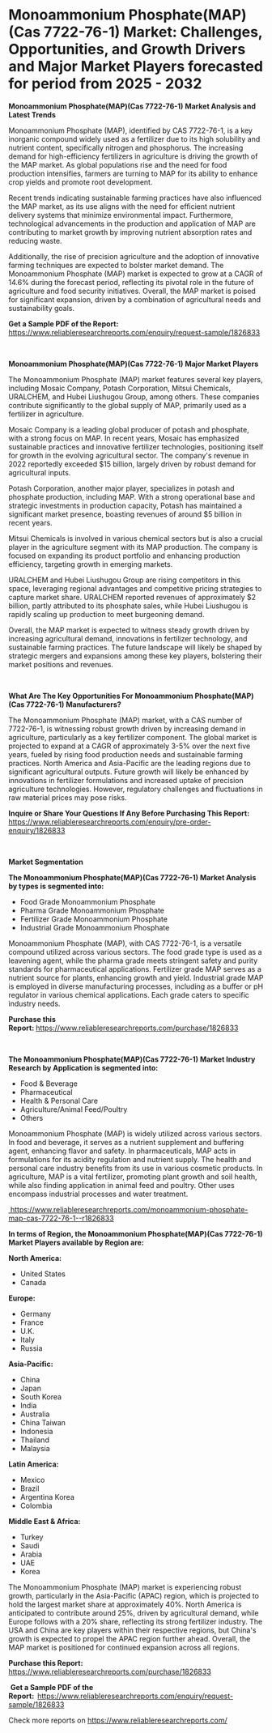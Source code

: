 <p><h1>Monoammonium Phosphate(MAP)(Cas 7722-76-1) Market: Challenges, Opportunities, and Growth Drivers and Major Market Players forecasted for period from 2025 - 2032</h1></p><p><strong>Monoammonium Phosphate(MAP)(Cas 7722-76-1) Market Analysis and Latest Trends</strong></p>
<p><p>Monoammonium Phosphate (MAP), identified by CAS 7722-76-1, is a key inorganic compound widely used as a fertilizer due to its high solubility and nutrient content, specifically nitrogen and phosphorus. The increasing demand for high-efficiency fertilizers in agriculture is driving the growth of the MAP market. As global populations rise and the need for food production intensifies, farmers are turning to MAP for its ability to enhance crop yields and promote root development.</p><p>Recent trends indicating sustainable farming practices have also influenced the MAP market, as its use aligns with the need for efficient nutrient delivery systems that minimize environmental impact. Furthermore, technological advancements in the production and application of MAP are contributing to market growth by improving nutrient absorption rates and reducing waste.</p><p>Additionally, the rise of precision agriculture and the adoption of innovative farming techniques are expected to bolster market demand. The Monoammonium Phosphate (MAP) market is expected to grow at a CAGR of 14.6% during the forecast period, reflecting its pivotal role in the future of agriculture and food security initiatives. Overall, the MAP market is poised for significant expansion, driven by a combination of agricultural needs and sustainability goals.</p></p>
<p><strong>Get a Sample PDF of the Report:&nbsp;</strong> <a href="https://www.reliableresearchreports.com/enquiry/request-sample/1826833?utm_campaign=2030&utm_medium=2&utm_source=Github&utm_content=ia&utm_term=03022025&utm_id=monoammonium-phosphatemapcas-7722-76-1">https://www.reliableresearchreports.com/enquiry/request-sample/1826833</a></p>
<p>&nbsp;</p>
<p><strong>Monoammonium Phosphate(MAP)(Cas 7722-76-1) Major Market Players</strong></p>
<p><p>The Monoammonium Phosphate (MAP) market features several key players, including Mosaic Company, Potash Corporation, Mitsui Chemicals, URALCHEM, and Hubei Liushugou Group, among others. These companies contribute significantly to the global supply of MAP, primarily used as a fertilizer in agriculture.</p><p>Mosaic Company is a leading global producer of potash and phosphate, with a strong focus on MAP. In recent years, Mosaic has emphasized sustainable practices and innovative fertilizer technologies, positioning itself for growth in the evolving agricultural sector. The company's revenue in 2022 reportedly exceeded $15 billion, largely driven by robust demand for agricultural inputs.</p><p>Potash Corporation, another major player, specializes in potash and phosphate production, including MAP. With a strong operational base and strategic investments in production capacity, Potash has maintained a significant market presence, boasting revenues of around $5 billion in recent years.</p><p>Mitsui Chemicals is involved in various chemical sectors but is also a crucial player in the agriculture segment with its MAP production. The company is focused on expanding its product portfolio and enhancing production efficiency, targeting growth in emerging markets.</p><p>URALCHEM and Hubei Liushugou Group are rising competitors in this space, leveraging regional advantages and competitive pricing strategies to capture market share. URALCHEM reported revenues of approximately $2 billion, partly attributed to its phosphate sales, while Hubei Liushugou is rapidly scaling up production to meet burgeoning demand.</p><p>Overall, the MAP market is expected to witness steady growth driven by increasing agricultural demand, innovations in fertilizer technology, and sustainable farming practices. The future landscape will likely be shaped by strategic mergers and expansions among these key players, bolstering their market positions and revenues.</p></p>
<p>&nbsp;</p>
<p><strong>What Are The Key Opportunities For Monoammonium Phosphate(MAP)(Cas 7722-76-1) Manufacturers?</strong></p>
<p><p>The Monoammonium Phosphate (MAP) market, with a CAS number of 7722-76-1, is witnessing robust growth driven by increasing demand in agriculture, particularly as a key fertilizer component. The global market is projected to expand at a CAGR of approximately 3-5% over the next five years, fueled by rising food production needs and sustainable farming practices. North America and Asia-Pacific are the leading regions due to significant agricultural outputs. Future growth will likely be enhanced by innovations in fertilizer formulations and increased uptake of precision agriculture technologies. However, regulatory challenges and fluctuations in raw material prices may pose risks.</p></p>
<p><strong>Inquire or Share Your Questions If Any Before Purchasing This Report:</strong> <a href="https://www.reliableresearchreports.com/enquiry/pre-order-enquiry/1826833?utm_campaign=2030&utm_medium=2&utm_source=Github&utm_content=ia&utm_term=03022025&utm_id=monoammonium-phosphatemapcas-7722-76-1">https://www.reliableresearchreports.com/enquiry/pre-order-enquiry/1826833</a></p>
<p>&nbsp;</p>
<p><strong>Market Segmentation</strong></p>
<p><strong>The Monoammonium Phosphate(MAP)(Cas 7722-76-1) Market Analysis by types is segmented into:</strong></p>
<p><ul><li>Food Grade Monoammonium Phosphate</li><li>Pharma Grade Monoammonium Phosphate</li><li>Fertilizer Grade Monoammonium Phosphate</li><li>Industrial Grade Monoammonium Phosphate</li></ul></p>
<p><p>Monoammonium Phosphate (MAP), with CAS 7722-76-1, is a versatile compound utilized across various sectors. The food grade type is used as a leavening agent, while the pharma grade meets stringent safety and purity standards for pharmaceutical applications. Fertilizer grade MAP serves as a nutrient source for plants, enhancing growth and yield. Industrial grade MAP is employed in diverse manufacturing processes, including as a buffer or pH regulator in various chemical applications. Each grade caters to specific industry needs.</p></p>
<p><strong>Purchase this Report:&nbsp;</strong><a href="https://www.reliableresearchreports.com/purchase/1826833?utm_campaign=2030&utm_medium=2&utm_source=Github&utm_content=ia&utm_term=03022025&utm_id=monoammonium-phosphatemapcas-7722-76-1">https://www.reliableresearchreports.com/purchase/1826833</a></p>
<p>&nbsp;</p>
<p><strong>The Monoammonium Phosphate(MAP)(Cas 7722-76-1) Market Industry Research by Application is segmented into:</strong></p>
<p><ul><li>Food & Beverage</li><li>Pharmaceutical</li><li>Health & Personal Care</li><li>Agriculture/Animal Feed/Poultry</li><li>Others</li></ul></p>
<p><p>Monoammonium Phosphate (MAP) is widely utilized across various sectors. In food and beverage, it serves as a nutrient supplement and buffering agent, enhancing flavor and safety. In pharmaceuticals, MAP acts in formulations for its acidity regulation and nutrient supply. The health and personal care industry benefits from its use in various cosmetic products. In agriculture, MAP is a vital fertilizer, promoting plant growth and soil health, while also finding application in animal feed and poultry. Other uses encompass industrial processes and water treatment.</p></p>
<p><a href="https://www.reliableresearchreports.com/monoammonium-phosphate-map-cas-7722-76-1--r1826833?utm_campaign=2030&utm_medium=2&utm_source=Github&utm_content=ia&utm_term=03022025&utm_id=monoammonium-phosphatemapcas-7722-76-1">&nbsp;https://www.reliableresearchreports.com/monoammonium-phosphate-map-cas-7722-76-1--r1826833</a></p>
<p><strong>In terms of Region, the Monoammonium Phosphate(MAP)(Cas 7722-76-1) Market Players available by Region are:</strong></p>
<p>
    <p> <strong> North America: </strong>
        <ul>
            <li>United States</li>
            <li>Canada</li>
        </ul>
        </p> 
    <p> <strong> Europe: </strong>
        <ul>
            <li>Germany</li>
            <li>France</li>
            <li>U.K.</li>
            <li>Italy</li>
            <li>Russia</li>
        </ul>
        </p> 
    <p> <strong> Asia-Pacific: </strong>
        <ul>
            <li>China</li>
            <li>Japan</li>
            <li>South Korea</li>
            <li>India</li>
            <li>Australia</li>
            <li>China Taiwan</li>
            <li>Indonesia</li>
            <li>Thailand</li>
            <li>Malaysia</li>
        </ul>
        </p> 
    <p> <strong> Latin America: </strong>
        <ul>
            <li>Mexico</li>
            <li>Brazil</li>
            <li>Argentina Korea</li>
            <li>Colombia</li>
        </ul>
        </p> 
    <p> <strong> Middle East & Africa: </strong>
        <ul>
            <li>Turkey</li>
            <li>Saudi</li>
            <li>Arabia</li>
            <li>UAE</li>
            <li>Korea</li>
        </ul>
    </p>
    </p>
<p><p>The Monoammonium Phosphate (MAP) market is experiencing robust growth, particularly in the Asia-Pacific (APAC) region, which is projected to hold the largest market share at approximately 40%. North America is anticipated to contribute around 25%, driven by agricultural demand, while Europe follows with a 20% share, reflecting its strong fertilizer industry. The USA and China are key players within their respective regions, but China's growth is expected to propel the APAC region further ahead. Overall, the MAP market is positioned for continued expansion across all regions.</p></p>
<p><strong>Purchase this Report: </strong><a href="https://www.reliableresearchreports.com/purchase/1826833?utm_campaign=2030&utm_medium=2&utm_source=Github&utm_content=ia&utm_term=03022025&utm_id=monoammonium-phosphatemapcas-7722-76-1">https://www.reliableresearchreports.com/purchase/1826833</a></p>
<p>&nbsp;<strong>Get a Sample PDF of the Report:&nbsp;&nbsp;</strong><a href="https://www.reliableresearchreports.com/enquiry/request-sample/1826833?utm_campaign=2030&utm_medium=2&utm_source=Github&utm_content=ia&utm_term=03022025&utm_id=monoammonium-phosphatemapcas-7722-76-1">https://www.reliableresearchreports.com/enquiry/request-sample/1826833</a></p>
<p><strong></strong></p>
<p>Check more reports on <a href="https://www.reliableresearchreports.com/?utm_campaign=2030&utm_medium=2&utm_source=Github&utm_content=ia&utm_term=03022025&utm_id=monoammonium-phosphatemapcas-7722-76-1">https://www.reliableresearchreports.com/</a></p>